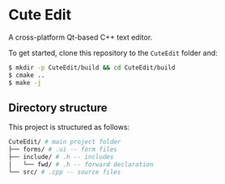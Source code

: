 Cute Edit
===

A cross-platform Qt-based C++ text editor.

To get started, clone this repository to the `CuteEdit` folder and:
```sh
$ mkdir -p CuteEdit/build && cd CuteEdit/build
$ cmake ..
$ make -j
```

Directory structure
---

This project is structured as follows:

```sh
CuteEdit/ # main project folder
├── forms/ # .ui -- form files
├── include/ # .h -- includes
│   └── fwd/ # .h -- forward declaration
└── src/ # .cpp -- source files
```
